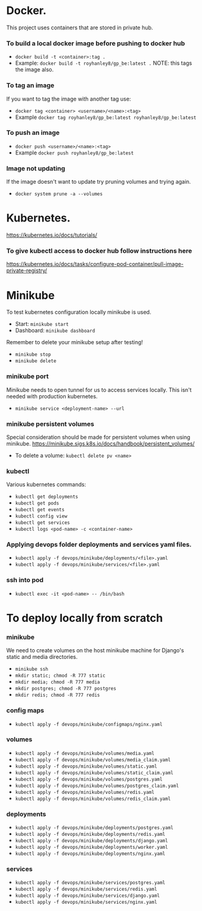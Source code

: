 # Docker.
This project uses containers that are stored in private hub.

### To build a local docker image before pushing to docker hub
- `docker build -t <container>:tag .` 
- Example: `docker build -t royhanley8/gp_be:latest .` NOTE: this tags the image also.

### To tag an image
If you want to tag the image with another tag use:
- `docker tag <container> <username>/<name>:<tag>` 
- Example `docker tag royhanley8/gp_be:latest royhanley8/gp_be:latest`

### To push an image
- `docker push <username>/<name>:<tag>` 
- Example `docker push royhanley8/gp_be:latest`

### Image not updating
If the image doesn't want to update try pruning volumes and trying again.
- `docker system prune -a --volumes`

# Kubernetes.
https://kubernetes.io/docs/tutorials/

### To give kubectl access to docker hub follow instructions here
https://kubernetes.io/docs/tasks/configure-pod-container/pull-image-private-registry/

# Minikube
To test kubernetes configuration locally minikube is used.
- Start: `minikube start`
- Dashboard: `minikube dashboard`

Remember to delete your minikube setup after testing!
- `minikube stop`
- `minikube delete`

### minikube port
Minikube needs to open tunnel for us to access services locally. This isn't needed with production kubernetes.
- `minikube service <deployment-name> --url`

### minikube persistent volumes
Special consideration should be made for persistent volumes when using minikube.
https://minikube.sigs.k8s.io/docs/handbook/persistent_volumes/
- To delete a volume: `kubectl delete pv <name>`

### kubectl
Various kubernetes commands:
- `kubectl get deployments`
- `kubectl get pods`
- `kubectl get events`
- `kubectl config view`
- `kubectl get services`
- `kubectl logs <pod-name> -c <container-name>`

### Applying devops folder deployments and services yaml files.
- `kubectl apply -f devops/minikube/deployments/<file>.yaml`
- `kubectl apply -f devops/minikube/services/<file>.yaml`

### ssh into pod
- `kubectl exec -it <pod-name> -- /bin/bash`

# To deploy locally from scratch

### minikube
We need to create volumes on the host minikube machine for 
Django's static and media directories.
- `minikube ssh`
- `mkdir static; chmod -R 777 static`
- `mkdir media; chmod -R 777 media`
- `mkdir postgres; chmod -R 777 postgres`
- `mkdir redis; chmod -R 777 redis`

### config maps
- `kubectl apply -f devops/minikube/configmaps/nginx.yaml`

### volumes
- `kubectl apply -f devops/minikube/volumes/media.yaml`
- `kubectl apply -f devops/minikube/volumes/media_claim.yaml`
- `kubectl apply -f devops/minikube/volumes/static.yaml`
- `kubectl apply -f devops/minikube/volumes/static_claim.yaml` 
- `kubectl apply -f devops/minikube/volumes/postgres.yaml`
- `kubectl apply -f devops/minikube/volumes/postgres_claim.yaml`
- `kubectl apply -f devops/minikube/volumes/redis.yaml`
- `kubectl apply -f devops/minikube/volumes/redis_claim.yaml`
 
### deployments
- `kubectl apply -f devops/minikube/deployments/postgres.yaml`
- `kubectl apply -f devops/minikube/deployments/redis.yaml`
- `kubectl apply -f devops/minikube/deployments/django.yaml`
- `kubectl apply -f devops/minikube/deployments/worker.yaml`
- `kubectl apply -f devops/minikube/deployments/nginx.yaml`

### services
- `kubectl apply -f devops/minikube/services/postgres.yaml`
- `kubectl apply -f devops/minikube/services/redis.yaml`
- `kubectl apply -f devops/minikube/services/django.yaml`
- `kubectl apply -f devops/minikube/services/nginx.yaml`
